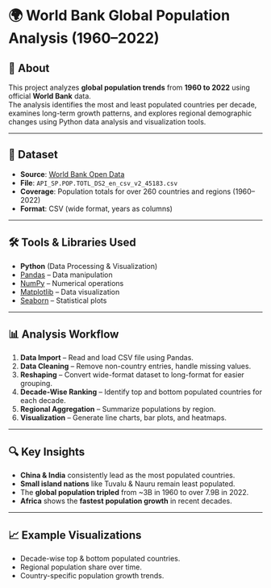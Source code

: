 # 🌍 World Bank Global Population Analysis (1960–2022)

## 📌 About
This project analyzes **global population trends** from **1960 to 2022** using official **World Bank** data.  
The analysis identifies the most and least populated countries per decade, examines long-term growth patterns, and explores regional demographic changes using Python data analysis and visualization tools.

---

## 📂 Dataset
- **Source**: [World Bank Open Data](https://data.worldbank.org/indicator/SP.POP.TOTL)
- **File**: `API_SP.POP.TOTL_DS2_en_csv_v2_45183.csv`
- **Coverage**: Population totals for over 260 countries and regions (1960–2022)
- **Format**: CSV (wide format, years as columns)

---

## 🛠 Tools & Libraries Used
- **Python** (Data Processing & Visualization)
- [Pandas](https://pandas.pydata.org/) – Data manipulation  
- [NumPy](https://numpy.org/) – Numerical operations  
- [Matplotlib](https://matplotlib.org/) – Data visualization  
- [Seaborn](https://seaborn.pydata.org/) – Statistical plots

---

## 📊 Analysis Workflow
1. **Data Import** – Read and load CSV file using Pandas.  
2. **Data Cleaning** – Remove non-country entries, handle missing values.  
3. **Reshaping** – Convert wide-format dataset to long-format for easier grouping.  
4. **Decade-Wise Ranking** – Identify top and bottom populated countries for each decade.  
5. **Regional Aggregation** – Summarize populations by region.  
6. **Visualization** – Generate line charts, bar plots, and heatmaps.

---

## 🔍 Key Insights
- **China & India** consistently lead as the most populated countries.  
- **Small island nations** like Tuvalu & Nauru remain least populated.  
- The **global population tripled** from ~3B in 1960 to over 7.9B in 2022.  
- **Africa** shows the **fastest population growth** in recent decades.

---

## 📈 Example Visualizations
- Decade-wise top & bottom populated countries.  
- Regional population share over time.  
- Country-specific population growth trends.  
